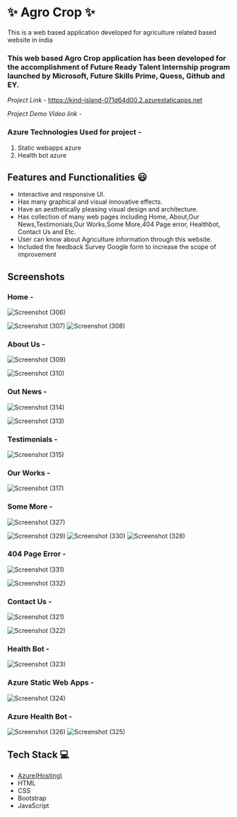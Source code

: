 
# ✨ Agro Crop ✨

This is a web based application developed for agriculture related based website in india

### This web based Agro Crop application has been developed for the accomplishment of Future Ready Talent Internship program launched by Microsoft, Future Skills Prime, Quess, Github and EY.


*Project Link* -  https://kind-island-071d64d00.2.azurestaticapps.net

*Project Demo Video link* -



### Azure Technologies Used for project  -
1. Static webapps azure
2. Health bot azure


## Features and Functionalities 😃

- Interactive and responsive UI.
- Has many graphical and visual innovative effects.
- Have an aesthetically pleasing visual design and architecture.
- Has collection of many web pages including Home, About,Our News,Testimonials,Our Works,Some More,404 Page error, Healthbot, Contact Us and Etc.
- User can know about Agriculture information through this website.
- Included the feedback Survey Google form to increase the scope of improvement 

## Screenshots

 
 
### Home -

![Screenshot (306)](https://user-images.githubusercontent.com/121281597/212077414-85216d5e-5466-43a2-b50c-90d7485d2d46.png)

![Screenshot (307)](https://user-images.githubusercontent.com/121281597/212077446-19285b65-2869-44ec-8ad3-37a90533927f.png)
![Screenshot (308)](https://user-images.githubusercontent.com/121281597/212077474-b42f5e21-7da4-410b-a3e2-7f4bbece78c1.png)



















### About Us -
![Screenshot (309)](https://user-images.githubusercontent.com/121281597/212077564-546fba9e-1622-4adb-937f-a3fdcae9b511.png)

![Screenshot (310)](https://user-images.githubusercontent.com/121281597/212077585-a51942c3-0b0b-4c03-8a94-f4203e16d37f.png)




















### Out News -


![Screenshot (314)](https://user-images.githubusercontent.com/121281597/212077920-a4136433-4477-4db2-8e42-44beae974b06.png)




![Screenshot (313)](https://user-images.githubusercontent.com/121281597/212078156-7c6e4054-0f81-4881-b400-a7e6808b2e8f.png)


















### Testimonials -


![Screenshot (315)](https://user-images.githubusercontent.com/121281597/212077946-d1818864-600f-48ff-9c18-d939bea565f3.png)






















### Our Works -


![Screenshot (317)](https://user-images.githubusercontent.com/121281597/212078091-d4e96977-a840-43c3-abd3-303d573d8494.png)






















### Some More -



![Screenshot (327)](https://user-images.githubusercontent.com/121281597/212078363-d7e3b824-3cab-4499-9cc6-eea123dc993c.png)


![Screenshot (329)](https://user-images.githubusercontent.com/121281597/212078411-0db81429-6fac-4ee6-beba-7c1719eacadf.png)
![Screenshot (330)](https://user-images.githubusercontent.com/121281597/212078414-faf9895f-001b-46c3-a006-607c3e89df3e.png)
![Screenshot (328)](https://user-images.githubusercontent.com/121281597/212078419-fc155b9a-a7d7-4d0b-916b-0a4c33fa6cf7.png)
















### 404 Page Error -


![Screenshot (331)](https://user-images.githubusercontent.com/121281597/212078497-62bed34c-c32e-410e-83db-4d9c9cd2dbfc.png)

![Screenshot (332)](https://user-images.githubusercontent.com/121281597/212078514-9abe0b3b-22d3-482f-8e1a-0821e157df8d.png)




















### Contact Us -



![Screenshot (321)](https://user-images.githubusercontent.com/121281597/212078539-af95dd7a-bc34-40c5-84d1-fd5094e6a25e.png)


![Screenshot (322)](https://user-images.githubusercontent.com/121281597/212078564-be023c66-1681-4881-84da-3e5f58f658b1.png)
















### Health Bot -



![Screenshot (323)](https://user-images.githubusercontent.com/121281597/212078610-b14aff85-b55f-42e1-ab0c-8d048f849870.png)

















### Azure Static Web Apps -



![Screenshot (324)](https://user-images.githubusercontent.com/121281597/212078636-bdd3a84e-996f-45a6-8441-45a1812c2505.png)




















### Azure Health Bot -





![Screenshot (326)](https://user-images.githubusercontent.com/121281597/212078670-70a60b02-bfbd-4f47-8607-ea2685379d99.png)
![Screenshot (325)](https://user-images.githubusercontent.com/121281597/212078676-e6cc09f7-c2cd-460b-90f7-2c8484d6ba36.png)

















## Tech Stack 💻

- [Azure(Hosting)](https://azure.microsoft.com/en-in/features/azure-portal/)
- HTML
- CSS
- Bootstrap
- JavaScript
